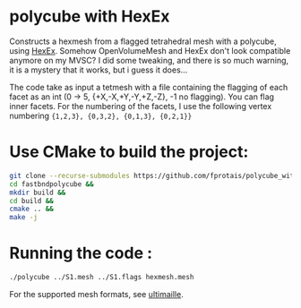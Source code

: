 # polycube with HexEx

Constructs a hexmesh from a flagged tetrahedral mesh with a polycube, using [HexEx](https://gitlab.vci.rwth-aachen.de:9000/HexEx/libHexEx). Somehow OpenVolumeMesh and HexEx don't look compatible anymore on my MVSC? I did some tweaking, and there is so much warning, it is a mystery that it works, but i guess it does...

The code take as input a tetmesh with a file containing the flagging of each facet as an int (0 -> 5, {+X,-X,+Y,-Y,+Z,-Z}, -1 no flagging). You can flag inner facets. For the numbering of the facets, I use the following vertex numbering `{1,2,3}, {0,3,2}, {0,1,3}, {0,2,1}}`

# Use CMake to build the project:
```sh
git clone --recurse-submodules https://github.com/fprotais/polycube_withHexEx &&
cd fastbndpolycube &&
mkdir build &&
cd build &&
cmake .. &&
make -j 
```

# Running the code :

```sh
./polycube ../S1.mesh ../S1.flags hexmesh.mesh
```
For the supported mesh formats, see [ultimaille](https://github.com/ssloy/ultimaille). 
